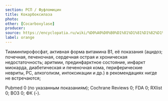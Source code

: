 ```yaml
---
section: РСП / Фуфломицин
title: Кокарбоксилаза
photo:
other: [Cocarboxylase]
producer:
source: https://encyclopatia.ru/wiki/%D0%A0%D0%B0%D1%81%D1%81%D1%82%D1%80%D0%B5%D0%BB%D1%8C%D0%BD%D1%8B%D0%B9_%D1%81%D0%BF%D0%B8%D1%81%D0%BE%D0%BA_%D0%BF%D1%80%D0%B5%D0%BF%D0%B0%D1%80%D0%B0%D1%82%D0%BE%D0%B2
label: orange
---
```


Тиаминпирофосфат, активная форма витамина B1, её показания (ацидоз; почечная, печеночная, сердечная острая и хроническая недостаточность; аритмии, прединфарктное состояние, инфаркт миокарда, диабетическая и печеночная кома, периферические невриты, РС, алкоголизм, интоксикации и др.) в рекомендациях нигде не встречаются;

Pubmed 0 (по указанным показаниям); Cochrane Reviews 0; FDA 0; RXlist 0; ВОЗ 0; ФК (-).
